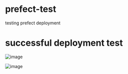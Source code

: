 # prefect-test
testing prefect deployment

# successful deployment test
![image](https://github.com/user-attachments/assets/fb9e4cb0-dc83-4c4b-bd17-704646ce8f1e)


![image](https://github.com/user-attachments/assets/26dfbcb9-5750-42c3-b304-b05b530f8ec4)

